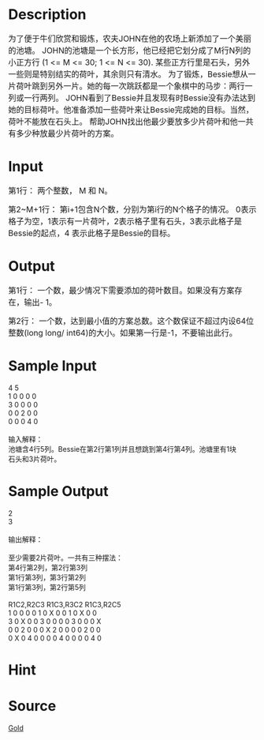 
# Description

<div class="content"><p><span style="font-size: medium">为了便于牛们欣赏和锻炼，农夫JOHN在他的农场上新添加了一个美丽的池塘。 JOHN的池塘是一个长方形，他已经把它划分成了M行N列的小正方行 (1 &lt;= M &lt;= 30; 1 &lt;= N &lt;= 30). 某些正方行里是石头，另外一些则是特别结实的荷叶，其余则只有清水。 为了锻炼，Bessie想从一片荷叶跳到另外一片。她的每一次跳跃都是一个象棋中的马步：两行一列或一行两列。 JOHN看到了Bessie并且发现有时Bessie没有办法达到她的目标荷叶。他准备添加一些荷叶来让Bessie完成她的目标。当然，荷叶不能放在石头上。 帮助JOHN找出他最少要放多少片荷叶和他一共有多少种放最少片荷叶的方案。 </span></p></div>

# Input

<div class="content"><p><span style="font-size: medium">第1行： 两个整数， M 和 N。</span></p>
<p><span style="font-size: medium">第2~M+1行： 第i+1包含N个数，分别为第i行的N个格子的情况。 0表示格子为空，1表示有一片荷叶，2表示格子里有石头，3表示此格子是Bessie的起点，4 表示此格子是Bessie的目标。 </span></p></div>

# Output

<div class="content"><p><span style="font-size: medium">第1行： 一个数，最少情况下需要添加的荷叶数目。如果没有方案存在，输出- 1。</span></p>
<p><span style="font-size: medium">第2行： 一个数，达到最小值的方案总数。这个数保证不超过内设64位整数(long long/ int64)的大小。如果第一行是-1，不要输出此行。 </span></p></div>

# Sample Input

<div class="content"><span class="sampledata">4 5<br/>
1 0 0 0 0<br/>
3 0 0 0 0<br/>
0 0 2 0 0<br/>
0 0 0 4 0<br/>
<br/>
输入解释：<br/>
池塘含4行5列。Bessie在第2行第1列并且想跳到第4行第4列。池塘里有1块<br/>
石头和3片荷叶。<br/>
</span></div>

# Sample Output

<div class="content"><span class="sampledata">2<br/>
3<br/>
<br/>
输出解释：<br/>
<br/>
至少需要2片荷叶。一共有三种摆法：<br/>
	第4行第2列，第2行第3列<br/>
	第1行第3列，第3行第2列<br/>
	第1行第3列，第2行第5列<br/>
<br/>
          R1C2,R2C3     R1C3,R3C2     R1C3,R2C5<br/>
          1 0 0 0 0     1 0 X 0 0     1 0 X 0 0<br/>
          3 0 X 0 0     3 0 0 0 0     3 0 0 0 X<br/>
          0 0 2 0 0     0 X 2 0 0     0 0 2 0 0<br/>
          0 X 0 4 0     0 0 0 4 0     0 0 0 4 0<br/>
</span></div>

# Hint

<div class="content"><p></p></div>

# Source

<div class="content"><p><a href="problemset.php?search=Gold">Gold</a></p></div>

